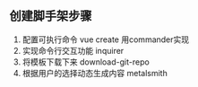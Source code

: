## 创建脚手架步骤
1. 配置可执行命令 vue create 用commander实现
2. 实现命令行交互功能  inquirer
3. 将模板下载下来 download-git-repo
4. 根据用户的选择动态生成内容 metalsmith